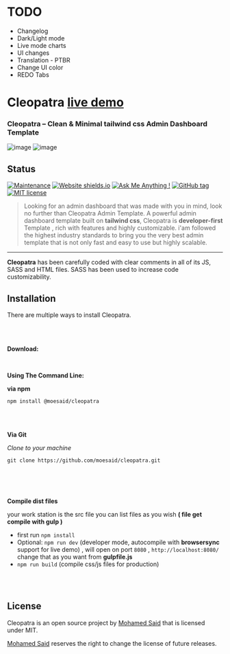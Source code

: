 # TODO
- Changelog
- Dark/Light mode
- Live mode charts
- UI changes
- Translation - PTBR
- Change UI color
- REDO Tabs

# Cleopatra [live demo](https://moesaid.github.io/cleopatra/)
### Cleopatra – Clean & Minimal tailwind css Admin Dashboard Template

![image](https://github.com/moesaid/cleopatra/raw/master/dist/img/index.png)
![image](https://github.com/moesaid/cleopatra/raw/master/dist/img/index-1.png)


## Status
[![Maintenance](https://img.shields.io/badge/Maintained%3F-yes-green.svg)](https://GitHub.com/Naereen/StrapDown.js/graphs/commit-activity) [![Website shields.io](https://img.shields.io/website-up-down-green-red/http/shields.io.svg)](http://moesaid.com/) [![Ask Me Anything !](https://img.shields.io/badge/Ask%20me-anything-1abc9c.svg)](https://twitter.com/MohamedSaid__)  [![GitHub tag](https://img.shields.io/github/tag/moesaid/cleopatra.svg)](https://GitHub.com/moesaid/cleopatra/tags/) [![MIT license](https://img.shields.io/badge/License-MIT-blue.svg)](https://lbesson.mit-license.org/) 



>Looking for an admin dashboard that was made with you in mind, look no further than Cleopatra Admin Template. A powerful admin dashboard template built on **tailwind css**, Cleopatra is **developer-first** Template , rich with features and highly customizable. i'am followed the highest industry standards to bring you the very best admin template that is not only fast and easy to use but highly scalable.


---
**Cleopatra** has been carefully coded with clear comments in all of its JS, SASS and HTML files. SASS has been used to increase code customizability.



## Installation

There are multiple ways to install Cleopatra.

<br>
<br>

**Download:**



<br>

**Using The Command Line:**

**via npm**

`npm install @moesaid/cleopatra`

<br>
<br>

**Via Git**

*Clone to your machine*

`git clone https://github.com/moesaid/cleopatra.git`

<br>
<br>
<br>

**Compile dist files**

your work station is the src file 
you can list files as you wish **( file get compile with gulp )**

- first run `npm install`
- Optional: `npm run dev` (developer mode, autocompile with **browsersync** support for live demo) , will open on port `8080` , `http://localhost:8080/` change that as you want from **gulpfile.js**
- `npm run build` (compile css/js files for production)


<br>
<br>


## License

Cleopatra is an open source project by 
[Mohamed Said](https://moesaid.com) that is licensed under MIT. 

[Mohamed Said](https://moesaid.com) reserves the right to change the license of future releases.


